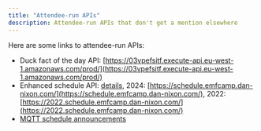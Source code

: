 ```yaml
---
title: "Attendee-run APIs"
description: Attendee-run APIs that don't get a mention elsewhere
---
```


Here are some links to attendee-run APIs:

* Duck fact of the day API: [https://03vpefsitf.execute-api.eu-west-1.amazonaws.com/prod/](https://03vpefsitf.execute-api.eu-west-1.amazonaws.com/prod/)
* Enhanced schedule API: [details](https://github.com/DanNixon/emfcamp-schedule-api/tree/main/adapter), 2024: [https://schedule.emfcamp.dan-nixon.com/](https://schedule.emfcamp.dan-nixon.com/), 2022: [https://2022.schedule.emfcamp.dan-nixon.com/](https://2022.schedule.emfcamp.dan-nixon.com/)
* [MQTT schedule announcements](https://github.com/DanNixon/emfcamp-2024/blob/main/cloud-apps/schedule-mqtt-announcer/README.md)
